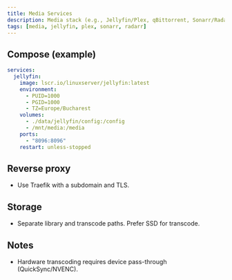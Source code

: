 ```yaml
---
title: Media Services
description: Media stack (e.g., Jellyfin/Plex, qBittorrent, Sonarr/Radarr, Bazarr, Prowlarr).
tags: [media, jellyfin, plex, sonarr, radarr]
---
```


## Compose (example)
```yaml
services:
  jellyfin:
    image: lscr.io/linuxserver/jellyfin:latest
    environment:
      - PUID=1000
      - PGID=1000
      - TZ=Europe/Bucharest
    volumes:
      - ./data/jellyfin/config:/config
      - /mnt/media:/media
    ports:
      - "8096:8096"
    restart: unless-stopped
```

## Reverse proxy
- Use Traefik with a subdomain and TLS.

## Storage
- Separate library and transcode paths. Prefer SSD for transcode.

## Notes
- Hardware transcoding requires device pass-through (QuickSync/NVENC).
